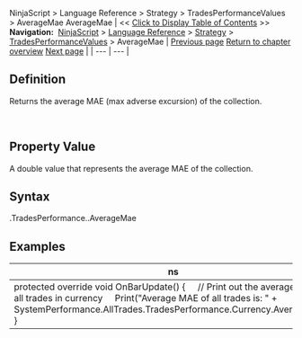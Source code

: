 ﻿
NinjaScript > Language Reference > Strategy > TradesPerformanceValues > AverageMae
AverageMae
| << [Click to Display Table of Contents](averagemae.md) >> **Navigation:**     [NinjaScript](ninjascript-1.md) > [Language Reference](language_reference_wip-1.md) > [Strategy](strategy-1.md) > [TradesPerformanceValues](tradesperformancevalues-1.md) > AverageMae | [Previous page](averageetd-1.md) [Return to chapter overview](tradesperformancevalues-1.md) [Next page](averagemfe-1.md) |
| --- | --- |
## Definition
Returns the average MAE (max adverse excursion) of the collection.  

 
## Property Value
A double value that represents the average MAE of the collection.
 
## Syntax
<TradeCollection>.TradesPerformance.<TradesPerformanceValues>.AverageMae

## 
## Examples
| ns |
| --- |
| protected override void OnBarUpdate() {      // Print out the average MAE of all trades in currency      Print("Average MAE of all trades is: " + SystemPerformance.AllTrades.TradesPerformance.Currency.AverageMae); } |

